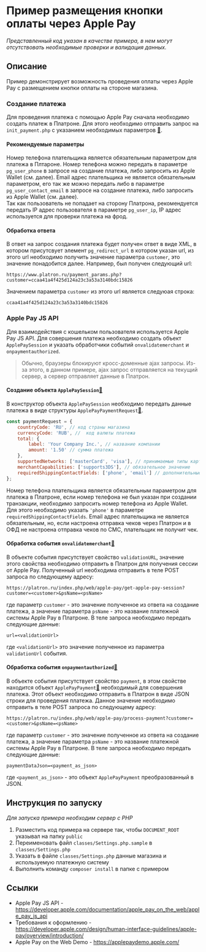 # Пример размещения кнопки оплаты через Apple Pay
*Представленный код указан в качестве примера, в нем могут отсутствовать необходимые проверки и валидация данных.*

## Описание
Пример демонстрирует возможность проведения оплаты через Apple Pay с размещением кнопки оплаты на стороне магазина.

### Создание платежа
Для проведения платежа с помощью Apple Pay сначала необходимо создать платеж в Платроне. Для этого необходимо отправить запрос на `init_payment.php` с указанием необходимых параметров [:link:](https://front.platron.ru/docs/api/initialize_payment/).
#### Рекомендуемые параметры
Номер телефона плательщика является обязательным параметром для платежа в Плтароне. Номер телефона можно передать в параметре `pg_user_phone` в запросе на создание платежа, либо запросить из Apple Wallet (см. далее). Email адрес плательщика не является обязательным параметром, его так же можно передать либо в параметре `pg_user_contact_email` в запросе на создание платежа, либо запросить из Apple Wallet (см. далее).  
Так как пользователь не попадает на сторону Платрона, рекомендуется передать IP адрес пользователя в параметре `pg_user_ip`, IP адрес используется для проверки платежа на фрод.
#### Обработка ответа
В ответ на запрос создания платежа будет получен ответ в виде XML, в котором присутсвует элемент `pg_redirect_url` в котором указан url, из этого url необходимо получить значение параметра `customer`, это значение понадобится далее. Например, был получен следующий url:
```
https://www.platron.ru/payment_params.php?customer=ccaa41a4f425d124a23c3a53a3140bdc15826
```
Значением параметра `customer` из этого url является следуюая строка:
```
ccaa41a4f425d124a23c3a53a3140bdc15826
```

### Apple Pay JS API
Для взаимодействия с кошельком пользователя используется Apple Pay JS API. Для совершения платежа необходимо создать объект `ApplePaySession` и указать обработчики событий `onvalidatemerchant` и `onpaymentauthorized`.
> Обычно, браузеры блокируют кросс-доменные ajax запросы. Из-за этого, в данном примере, ajax запрос отправляется на текущий сервер, а сервер отправляет данные в Платрон.

#### Создание объекта `ApplePaySession`[:link:](https://developer.apple.com/documentation/apple_pay_on_the_web/apple_pay_js_api/creating_an_apple_pay_session)
В конструктор объекта `ApplePaySession` необходимо передать данные платежа в виде структуры `ApplePayPaymentRequest`[:link:](https://developer.apple.com/documentation/apple_pay_on_the_web/applepaypaymentrequest).
```javascript
const paymentRequest = {
    countryCode: 'RU', // код страны магазина
    currencyCode: 'RUB', //  код валюты платежа
    total: {
        label: 'Your Company Inc.', // название компании
        amount: '1.50' // сумма платежа
    },
    supportedNetworks: ['masterCard', 'visa'], // принимаемые типы карт
    merchantCapabilities: ['supports3DS'], // обязательное значение
    requiredShippingContactFields: ['phone', 'email'] // дополнительные данные плательщика
};
```
Номер телефона плательщика является обязательным параметром для платежа в Платроне, если номер телефона не был указан при создании транзакции, необходимо запросить номер телефона из Apple Wallet. Для этого необходимо указать `'phone'` в параметре `requiredShippingContactFields`. Email адрес плательщика не является обязательным, но, если настроена отправка чеков через Платрон и в ОФД не настроена отправка чеков по СМС, плательщик не получит чек.

#### Обработка события `onvalidatemerchant`[:link:](https://developer.apple.com/documentation/apple_pay_on_the_web/apple_pay_js_api/providing_merchant_validation)
В объекте события присутствует свойство `validationURL`, значение этого свойства необходимо отправить в Платрон для получения сессии от Apple Pay.
Полученный url необходима отправить в теле POST запроса по следующему адресу:
```
https://platron.ru/index.php/web/apple-pay/get-apple-pay-session?customer=<customer>&psName=<psName>
```
где параметр `customer` - это значение полученное из ответа на создание платежа, а значение параметра `psName` - это название платежной системы Apple Pay в Платроне.
В теле запроса необходимо передать следующие данные:
```
url=<validationUrl>
```
где `<validationUrl>` это значение полученное из параметра `validationUrl` события.

#### Обработка события `onpaymentauthorized`[:link:](https://developer.apple.com/documentation/apple_pay_on_the_web/applepaysession/1778020-onpaymentauthorized)
В объекте события присутствует свойство `payment`, в этом свойстве находится объект `ApplePayPayment`[:link:](https://developer.apple.com/documentation/apple_pay_on_the_web/applepaypayment) необходимый для совершения платежа. Этот объект необходимо отправить в Платрон в виде JSON строки для проведения платежа. Данное значение необходимо отправить в теле POST запроса по следующему адресу:
```
https://platron.ru/index.php/web/apple-pay/process-payment?customer=<customer>&psName=<psName>
``` 
где параметр `customer` - это значение полученное из ответа на создание платежа, а значение параметра `psName` - это название платежной системы Apple Pay в Платроне.
В теле запроса необходимо передать следующие данные:
```
paymentDataJson=<payment_as_json>
```
где `<payment_as_json>` - это объект `ApplePayPayment` преобразованный в JSON.

## Инструкция по запуску
*Для запуска примера необходим сервер с PHP*
1. Разместить код примера на сервере так, чтобы `DOCUMENT_ROOT` указывал на папку `public`
1. Переименовать файл `classes/Settings.php.sample` в `classes/Settings.php`
1. Указать в файле `classes/Settings.php` данные магазина и используемую платежную систему
1. Выполнить команду `composer install` в папке с примером


## Ссылки
* Apple Pay JS API - https://developer.apple.com/documentation/apple_pay_on_the_web/apple_pay_js_api
* Требования к оформлению - https://developer.apple.com/design/human-interface-guidelines/apple-pay/overview/introduction/
* Apple Pay on the Web Demo - https://applepaydemo.apple.com/
